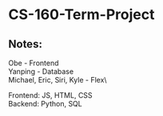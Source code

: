 # CS-160-Term-Project

## Notes:
Obe - Frontend\
Yanping - Database\
Michael, Eric, Siri, Kyle - Flex\

Frontend: JS, HTML, CSS\
Backend: Python, SQL
